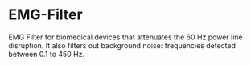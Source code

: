 # EMG-Filter
EMG Filter for biomedical devices that attenuates the 60 Hz power line disruption. It also filters out background noise: frequencies detected between 0.1 to 450 Hz.
